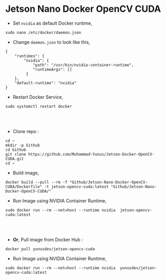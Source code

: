 # Jetson Nano Docker OpenCV CUDA
- Set `nvidia` as default Docker runtime,
```
sudo nano /etc/docker/daemon.json
```
- Change `daemon.json` to look like this,
```
{
    "runtimes": {
        "nvidia": {
            "path": "/usr/bin/nvidia-container-runtime",
            "runtimeArgs": []
         } 
    },
    "default-runtime": "nvidia" 
}
```
- Restart Docker Service,
```
sudo systemctl restart docker
``` 
<br><br>
- Clone repo :
```
cd ~
mkdir -p Github
cd Github
git clone https://github.com/Muhammad-Yunus/Jetson-Docker-OpenCV-CUDA.git
cd ~
```
- Build image,
```
docker build --pull --rm -f "Github/Jetson-Nano-Docker-OpenCV-CUDA/Dockerfile" -t jetson-opencv-cuda:latest "Github/Jetson-Nano-Docker-OpenCV-CUDA/"
```
- Run Image using NVIDIA Container Runtime,
```
sudo docker run --rm --net=host --runtime nvidia  jetson-opencv-cuda:latest
```
<br><br>
- **Or**, Pull image from Docker Hub :
```
docker pull yunusdev/jetson-opencv-cuda
```
- Run Image using NVIDIA Container Runtime,
```
sudo docker run --rm --net=host --runtime nvidia  yunusdev/jetson-opencv-cuda:latest
```

